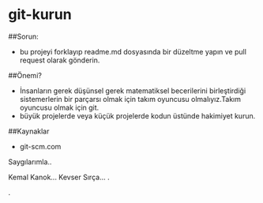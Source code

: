 # git-kurun

##Sorun:
* bu projeyi forklayıp readme.md dosyasında bir düzeltme yapın ve pull request olarak gönderin.

##Önemi?
* İnsanların gerek düşünsel gerek matematiksel becerilerini birleştirdiği sistemerlerin bir parçarsı olmak için takım oyuncusu olmalıyız.Takım oyuncusu olmak için git.
* büyük projelerde veya küçük projelerde kodun üstünde hakimiyet kurun.

##Kaynaklar
* git-scm.com

Saygılarımla..

Kemal Kanok...
Kevser Sırça...
.

.

